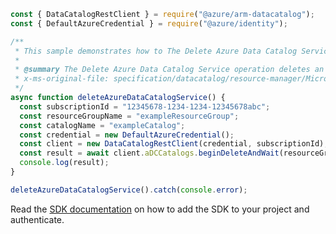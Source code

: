 ```javascript
const { DataCatalogRestClient } = require("@azure/arm-datacatalog");
const { DefaultAzureCredential } = require("@azure/identity");

/**
 * This sample demonstrates how to The Delete Azure Data Catalog Service operation deletes an existing data catalog.
 *
 * @summary The Delete Azure Data Catalog Service operation deletes an existing data catalog.
 * x-ms-original-file: specification/datacatalog/resource-manager/Microsoft.DataCatalog/stable/2016-03-30/examples/DeleteADCCatalog.json
 */
async function deleteAzureDataCatalogService() {
  const subscriptionId = "12345678-1234-1234-12345678abc";
  const resourceGroupName = "exampleResourceGroup";
  const catalogName = "exampleCatalog";
  const credential = new DefaultAzureCredential();
  const client = new DataCatalogRestClient(credential, subscriptionId);
  const result = await client.aDCCatalogs.beginDeleteAndWait(resourceGroupName, catalogName);
  console.log(result);
}

deleteAzureDataCatalogService().catch(console.error);
```

Read the [SDK documentation](https://github.com/Azure/azure-sdk-for-js/blob/%40azure%2Farm-datacatalog_4.0.0/sdk/datacatalog/arm-datacatalog/README.md) on how to add the SDK to your project and authenticate.
